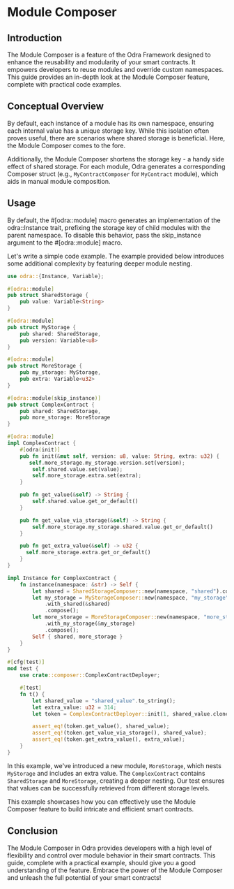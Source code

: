 # Module Composer

## Introduction
The Module Composer is a feature of the Odra Framework designed to enhance the reusability and modularity of your smart contracts. It empowers developers to reuse modules and override custom namespaces. This guide provides an in-depth look at the Module Composer feature, complete with practical code examples.

## Conceptual Overview
By default, each instance of a module has its own namespace, ensuring each internal value has a unique storage key. While this isolation often proves useful, there are scenarios where shared storage is beneficial. Here, the Module Composer comes to the fore.

Additionally, the Module Composer shortens the storage key - a handy side effect of shared storage. For each module, Odra generates a corresponding Composer struct (e.g., `MyContractComposer` for `MyContract` module), which aids in manual module composition.

## Usage
By default, the #[odra::module] macro generates an implementation of the odra::Instance trait, prefixing the storage key of child modules with the parent namespace. To disable this behavior, pass the skip_instance argument to the #[odra::module] macro.

Let's write a simple code example. The example provided below introduces some additional complexity by featuring deeper module nesting.

```rust
use odra::{Instance, Variable};

#[odra::module]
pub struct SharedStorage {
    pub value: Variable<String>
}

#[odra::module]
pub struct MyStorage {
    pub shared: SharedStorage,
    pub version: Variable<u8>
}

#[odra::module]
pub struct MoreStorage {
    pub my_storage: MyStorage,
    pub extra: Variable<u32>
}

#[odra::module(skip_instance)]
pub struct ComplexContract {
    pub shared: SharedStorage,
    pub more_storage: MoreStorage
}

#[odra::module]
impl ComplexContract {
    #[odra(init)]
    pub fn init(&mut self, version: u8, value: String, extra: u32) {
       self.more_storage.my_storage.version.set(version);
        self.shared.value.set(value);
        self.more_storage.extra.set(extra);
    }

    pub fn get_value(&self) -> String {
        self.shared.value.get_or_default()
    }

    pub fn get_value_via_storage(&self) -> String {
        self.more_storage.my_storage.shared.value.get_or_default()
    }

    pub fn get_extra_value(&self) -> u32 {
      self.more_storage.extra.get_or_default()
    }
}

impl Instance for ComplexContract {
    fn instance(namespace: &str) -> Self {
        let shared = SharedStorageComposer::new(namespace, "shared").compose();
        let my_storage = MyStorageComposer::new(namespace, "my_storage")
            .with_shared(&shared)
            .compose();
        let more_storage = MoreStorageComposer::new(namespace, "more_storage")
            .with_my_storage(&my_storage)
            .compose();
        Self { shared, more_storage }
    }
}

#[cfg(test)]
mod test {
    use crate::composer::ComplexContractDeployer;

    #[test]
    fn t() {
        let shared_value = "shared_value".to_string();
        let extra_value: u32 = 314;
        let token = ComplexContractDeployer::init(1, shared_value.clone(), extra_value);

        assert_eq!(token.get_value(), shared_value);
        assert_eq!(token.get_value_via_storage(), shared_value);
        assert_eq!(token.get_extra_value(), extra_value);
    }
}
```

In this example, we've introduced a new module, `MoreStorage`, which nests `MyStorage` and includes an extra value. The `ComplexContract` contains `SharedStorage` and `MoreStorage`, creating a deeper nesting. Our test ensures that values can be successfully retrieved from different storage levels.

This example showcases how you can effectively use the Module Composer feature to build intricate and efficient smart contracts.

## Conclusion
The Module Composer in Odra provides developers with a high level of flexibility and control over module behavior in their smart contracts. This guide, complete with a practical example, should give you a good understanding of the feature. Embrace the power of the Module Composer and unleash the full potential of your smart contracts!